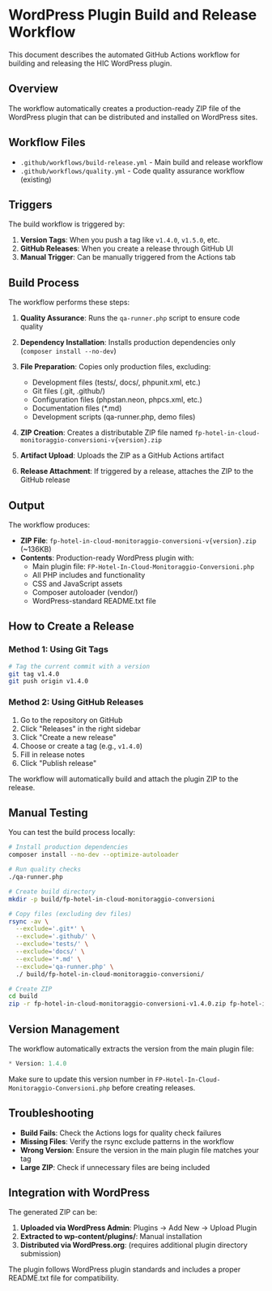 # WordPress Plugin Build and Release Workflow

This document describes the automated GitHub Actions workflow for building and releasing the HIC WordPress plugin.

## Overview

The workflow automatically creates a production-ready ZIP file of the WordPress plugin that can be distributed and installed on WordPress sites.

## Workflow Files

- `.github/workflows/build-release.yml` - Main build and release workflow
- `.github/workflows/quality.yml` - Code quality assurance workflow (existing)

## Triggers

The build workflow is triggered by:

1. **Version Tags**: When you push a tag like `v1.4.0`, `v1.5.0`, etc.
2. **GitHub Releases**: When you create a release through GitHub UI
3. **Manual Trigger**: Can be manually triggered from the Actions tab

## Build Process

The workflow performs these steps:

1. **Quality Assurance**: Runs the `qa-runner.php` script to ensure code quality
2. **Dependency Installation**: Installs production dependencies only (`composer install --no-dev`)
3. **File Preparation**: Copies only production files, excluding:
   - Development files (tests/, docs/, phpunit.xml, etc.)
   - Git files (.git, .github/)
   - Configuration files (phpstan.neon, phpcs.xml, etc.)
   - Documentation files (*.md)
   - Development scripts (qa-runner.php, demo files)

4. **ZIP Creation**: Creates a distributable ZIP file named `fp-hotel-in-cloud-monitoraggio-conversioni-v{version}.zip`
5. **Artifact Upload**: Uploads the ZIP as a GitHub Actions artifact
6. **Release Attachment**: If triggered by a release, attaches the ZIP to the GitHub release

## Output

The workflow produces:

- **ZIP File**: `fp-hotel-in-cloud-monitoraggio-conversioni-v{version}.zip` (~136KB)
- **Contents**: Production-ready WordPress plugin with:
  - Main plugin file: `FP-Hotel-In-Cloud-Monitoraggio-Conversioni.php`
  - All PHP includes and functionality
  - CSS and JavaScript assets
  - Composer autoloader (vendor/)
  - WordPress-standard README.txt file

## How to Create a Release

### Method 1: Using Git Tags

```bash
# Tag the current commit with a version
git tag v1.4.0
git push origin v1.4.0
```

### Method 2: Using GitHub Releases

1. Go to the repository on GitHub
2. Click "Releases" in the right sidebar
3. Click "Create a new release"
4. Choose or create a tag (e.g., `v1.4.0`)
5. Fill in release notes
6. Click "Publish release"

The workflow will automatically build and attach the plugin ZIP to the release.

## Manual Testing

You can test the build process locally:

```bash
# Install production dependencies
composer install --no-dev --optimize-autoloader

# Run quality checks
./qa-runner.php

# Create build directory
mkdir -p build/fp-hotel-in-cloud-monitoraggio-conversioni

# Copy files (excluding dev files)
rsync -av \
  --exclude='.git*' \
  --exclude='.github/' \
  --exclude='tests/' \
  --exclude='docs/' \
  --exclude='*.md' \
  --exclude='qa-runner.php' \
  ./ build/fp-hotel-in-cloud-monitoraggio-conversioni/

# Create ZIP
cd build
zip -r fp-hotel-in-cloud-monitoraggio-conversioni-v1.4.0.zip fp-hotel-in-cloud-monitoraggio-conversioni
```

## Version Management

The workflow automatically extracts the version from the main plugin file:

```php
* Version: 1.4.0
```

Make sure to update this version number in `FP-Hotel-In-Cloud-Monitoraggio-Conversioni.php` before creating releases.

## Troubleshooting

- **Build Fails**: Check the Actions logs for quality check failures
- **Missing Files**: Verify the rsync exclude patterns in the workflow
- **Wrong Version**: Ensure the version in the main plugin file matches your tag
- **Large ZIP**: Check if unnecessary files are being included

## Integration with WordPress

The generated ZIP can be:

1. **Uploaded via WordPress Admin**: Plugins → Add New → Upload Plugin
2. **Extracted to wp-content/plugins/**: Manual installation
3. **Distributed via WordPress.org**: (requires additional plugin directory submission)

The plugin follows WordPress plugin standards and includes a proper README.txt file for compatibility.